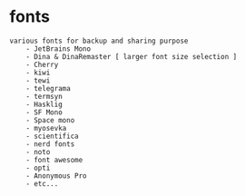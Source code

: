 # fonts
    
    various fonts for backup and sharing purpose
        - JetBrains Mono
        - Dina & DinaRemaster [ larger font size selection ]
        - Cherry
        - kiwi
        - tewi
        - telegrama
        - termsyn
        - Hasklig
        - SF Mono
        - Space mono
        - myosevka
        - scientifica
        - nerd fonts
        - noto
        - font awesome
        - opti
        - Anonymous Pro
        - etc...
